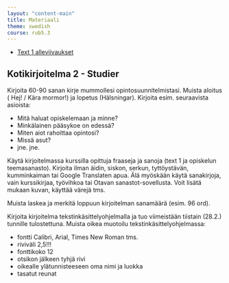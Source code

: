 ```yaml
---
layout: "content-main"
title: Materiaali
theme: swedish
course: rub5.3
---
```


- [Text 1 alleviivaukset](/media/rub5/text1_alleviivaukset.pdf)


## Kotikirjoitelma 2 - Studier

Kirjoita 60-90 sanan kirje mummollesi opintosuunnitelmistasi. Muista aloitus ( Hej! / Kära mormor!) ja lopetus (Hälsningar). Kirjoita esim. seuraavista asioista:

- Mitä haluat opiskelemaan ja minne?
- Minkälainen pääsykoe on edessä?
- Miten aiot rahoittaa opintosi?
- Missä asut?
- jne. jne.

Käytä kirjoitelmassa kurssilla opittuja fraaseja ja sanoja (text 1 ja opiskelun teemasanasto). Kirjoita ilman äidin, siskon, serkun, tyttöystävän, kumminkaiman tai Google Translaten apua. Älä myöskään käytä sanakirjoja, vain kurssikirjaa, työvihkoa tai Otavan sanastot-sovellusta. Voit lisätä mukaan kuvan, käyttää värejä tms.

Muista laskea ja merkitä loppuun kirjoitelman sanamäärä (esim. 96 ord).

Kirjoita kirjoitelma tekstinkäsittelyohjelmalla ja tuo viimeistään tiistain (28.2.) tunnille tulostettuna.
Muista oikea muotoilu tekstinkäsittelyohjelmassa:

- fontti Calibri, Arial, Times New Roman tms.
- riviväli 2,5!!!
- fonttikoko 12
- otsikon jälkeen tyhjä rivi
- oikealle ylätunnisteeseen oma nimi ja luokka
- tasatut reunat

